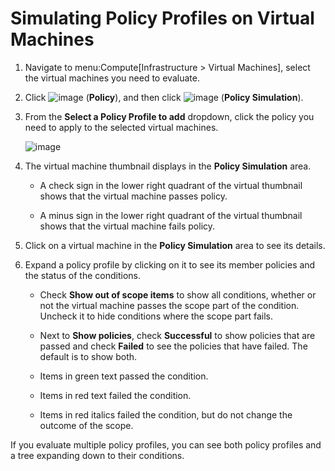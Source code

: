 # Simulating Policy Profiles on Virtual Machines

1.  Navigate to menu:Compute\[Infrastructure \> Virtual Machines\],
    select the virtual machines you need to evaluate.

2.  Click ![image](../images/1941.png) (**Policy**), and then click
    ![image](../images/1947.png) (**Policy Simulation**).

3.  From the **Select a Policy Profile to add** dropdown, click the
    policy you need to apply to the selected virtual machines.
    
    ![image](../images/1948.png)

4.  The virtual machine thumbnail displays in the **Policy Simulation**
    area.
    
      - A check sign in the lower right quadrant of the virtual
        thumbnail shows that the virtual machine passes policy.
    
      - A minus sign in the lower right quadrant of the virtual
        thumbnail shows that the virtual machine fails policy.

5.  Click on a virtual machine in the **Policy Simulation** area to see
    its details.

6.  Expand a policy profile by clicking on it to see its member policies
    and the status of the conditions.
    
      - Check **Show out of scope items** to show all conditions,
        whether or not the virtual machine passes the scope part of the
        condition. Uncheck it to hide conditions where the scope part
        fails.
    
      - Next to **Show policies**, check **Successful** to show policies
        that are passed and check **Failed** to see the policies that
        have failed. The default is to show both.
    
      - Items in green text passed the condition.
    
      - Items in red text failed the condition.
    
      - Items in red italics failed the condition, but do not change the
        outcome of the scope.

If you evaluate multiple policy profiles, you can see both policy
profiles and a tree expanding down to their conditions.
